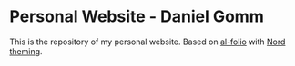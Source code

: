 # Personal Website - Daniel Gomm

This is the repository of my personal website. Based on [al-folio](https://github.com/alshedivat/al-folio) with
[Nord theming](https://www.nordtheme.com/).
